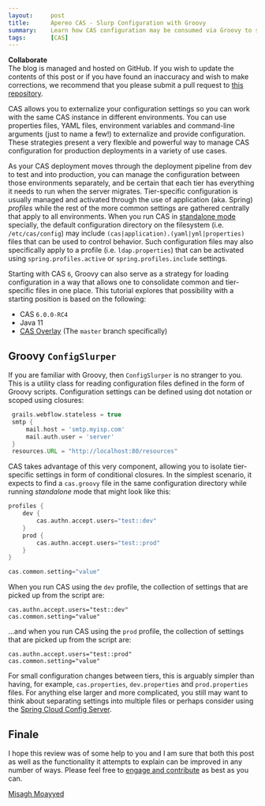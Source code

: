 ```yaml
---
layout:     post
title:      Apereo CAS - Slurp Configuration with Groovy
summary:    Learn how CAS configuration may be consumed via Groovy to simplify and consolidate settings for multiple deployment environments and profiles.
tags:       [CAS]
---
```


<div class="alert alert-success">
  <strong>Collaborate</strong><br/>The blog is managed and hosted on GitHub. If you wish to update the contents of this post or if you have found an inaccuracy and wish to make corrections, we recommend that you please submit a pull request to <a href="https://github.com/apereo/apereo.github.io">this repository</a>.
</div>

CAS allows you to externalize your configuration settings so you can work with the same CAS instance in different environments. You can use properties files, YAML files, environment variables and command-line arguments (just to name a few!) to externalize and provide configuration. These strategies present a very flexible and powerful way to manage CAS configuration for production deployments in a variety of use cases. 

As your CAS deployment moves through the deployment pipeline from dev to test and into production, you can manage the configuration between those environments separately, and be certain that each tier has everything it needs to run when the server migrates. Tier-specific configuration is usually managed and activated through the use of application (aka. Spring) *profiles* while the rest of the more common settings are gathered centrally that apply to all environments. When you run CAS in [standalone mode](https://apereo.github.io/cas/development/configuration/Configuration-Server-Management.html#standalone) specially, the default configuration directory on the filesystem (i.e. `/etc/cas/config`) may include `(cas|application).(yaml|yml|properties)` files that can be used to control behavior. Such configuration files may also specifically apply to a profile (i.e. `ldap.properties`) that can be activated using `spring.profiles.active` or `spring.profiles.include` settings.

Starting with CAS `6`, Groovy can also serve as a strategy for loading configuration in a way that allows one to consolidate common and tier-specific files in one place. This tutorial explores that possibility with a starting position is based on the following:

- CAS `6.0.0-RC4`
- Java 11
- [CAS Overlay](https://github.com/apereo/cas-overlay-template) (The `master` branch specifically)

## Groovy `ConfigSlurper`

If you are familiar with Groovy, then `ConfigSlurper` is no stranger to you. This is a utility class for reading configuration files defined in the form of Groovy scripts. Configuration settings can be defined using dot notation or scoped using closures:

```groovy
 grails.webflow.stateless = true
 smtp {
     mail.host = 'smtp.myisp.com'
     mail.auth.user = 'server'
 }
 resources.URL = "http://localhost:80/resources"
```

CAS takes advantage of this very component, allowing you to isolate tier-specific settings in form of conditional closures. In the simplest scenario, it expects to find a `cas.groovy` file in the same configuration directory while running *standalone* mode that might look like this:

```groovy
profiles {
    dev {
        cas.authn.accept.users="test::dev"
    }
    prod {
        cas.authn.accept.users="test::prod"
    }
}

cas.common.setting="value"
```

When you run CAS using the `dev` profile, the collection of settings that are picked up from the script are:

```properties
cas.authn.accept.users="test::dev"
cas.common.setting="value"
```

...and when you run CAS using the `prod` profile, the collection of settings that are picked up from the script are:

```properties
cas.authn.accept.users="test::prod"
cas.common.setting="value"
```

For small configuration changes between tiers, this is arguably simpler than having, for example, `cas.properties`, `dev.properties` and `prod.properties` files. For anything else larger and more complicated, you still may want to think about separating settings into multiple files or perhaps consider using the [Spring Cloud Config Server](https://apereo.github.io/2018/10/25/cas6-cloud-config-server/).

## Finale

I hope this review was of some help to you and I am sure that both this post as well as the functionality it attempts to explain can be improved in any number of ways. Please feel free to [engage and contribute](https://apereo.github.io/cas/developer/Contributor-Guidelines.html) as best as you can.

[Misagh Moayyed](https://fawnoos.com)
